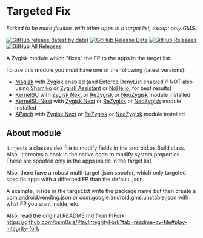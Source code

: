 # Targeted Fix
*Forked to be more flexible, with other apps in a target list, except only GMS.*

[![GitHub release (latest by date)](https://img.shields.io/github/v/release/VisionR1/TargetedFix?label=Release&color=blue&style=flat)](https://github.com/VisionR1/TargetedFix/releases/latest)
[![GitHub Release Date](https://img.shields.io/github/release-date/VisionR1/TargetedFix?label=Release%20Date&color=brightgreen&style=flat)](https://github.com/VisionR1/TargetedFix/releases)
[![GitHub Releases](https://img.shields.io/github/downloads/VisionR1/TargetedFix/latest/total?label=Downloads%20%28Latest%20Release%29&color=blue&style=flat)](https://github.com/VisionR1/TargetedFix/releases/latest)
[![GitHub All Releases](https://img.shields.io/github/downloads/VisionR1/TargetedFix/total?label=Total%20Downloads%20%28All%20Releases%29&color=brightgreen&style=flat)](https://github.com/VisionR1/TargetedFix/releases)

A Zygisk module which "fixes" the FP to the apps in the target list.

To use this module you must have one of the following (latest versions):

- [Magisk](https://github.com/topjohnwu/Magisk) with Zygisk enabled (and Enforce DenyList enabled if NOT also using [Shamiko](https://github.com/LSPosed/LSPosed.github.io?tab=readme-ov-file#shamiko) or [Zygisk Assistant](https://github.com/snake-4/Zygisk-Assistant) or [NoHello](https://github.com/MhmRdd/NoHello), for best results)
- [KernelSU](https://github.com/tiann/KernelSU) with [Zygisk Next](https://github.com/Dr-TSNG/ZygiskNext) or [ReZygisk](https://github.com/PerformanC/ReZygisk) or [NeoZygisk](https://github.com/JingMatrix/NeoZygisk) module installed
- [KernelSU Next](https://github.com/KernelSU-Next/KernelSU-Next) with [Zygisk Next](https://github.com/Dr-TSNG/ZygiskNext) or [ReZygisk](https://github.com/PerformanC/ReZygisk) or [NeoZygisk](https://github.com/JingMatrix/NeoZygisk) module installed
- [APatch](https://github.com/bmax121/APatch) with [Zygisk Next](https://github.com/Dr-TSNG/ZygiskNext) or [ReZygisk](https://github.com/PerformanC/ReZygisk) or [NeoZygisk](https://github.com/JingMatrix/NeoZygisk) module installed

## About module

It injects a classes.dex file to modify fields in the android.os.Build class. Also, it creates a hook in the native code to modify system properties. These are spoofed only in the apps inside in the target list.

Also, there have a robust multi-target .json spoofer, which only targeted specific apps with a differned FP than the default .json. 

A example, inside in the target.txt write the package name but then create a com.android.vending.json or com.google.android.gms.unstable.json with what FP you want inside, etc.

Also, read the original README.md from PIFork:
https://github.com/osm0sis/PlayIntegrityFork?tab=readme-ov-file#play-integrity-fork